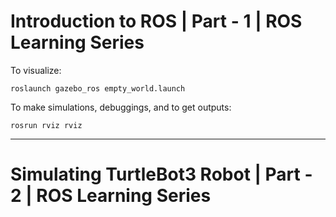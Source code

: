 # Introduction to ROS | Part - 1 | ROS Learning Series

To visualize:
```
roslaunch gazebo_ros empty_world.launch
```

To make simulations, debuggings, and to get outputs:
```
rosrun rviz rviz
```

---

# Simulating TurtleBot3 Robot | Part - 2 | ROS Learning Series

